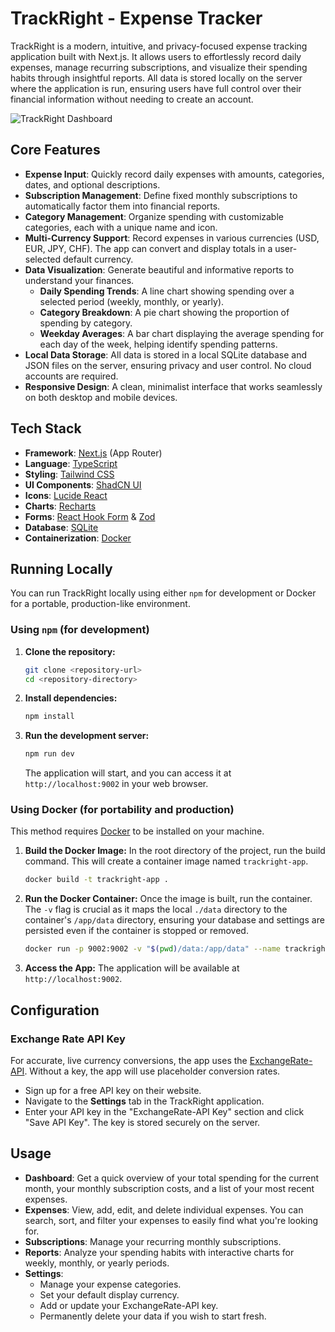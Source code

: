 # TrackRight - Expense Tracker

TrackRight is a modern, intuitive, and privacy-focused expense tracking application built with Next.js. It allows users to effortlessly record daily expenses, manage recurring subscriptions, and visualize their spending habits through insightful reports. All data is stored locally on the server where the application is run, ensuring users have full control over their financial information without needing to create an account.

![TrackRight Dashboard](https://placehold.co/800x450.png)

## Core Features

-   **Expense Input**: Quickly record daily expenses with amounts, categories, dates, and optional descriptions.
-   **Subscription Management**: Define fixed monthly subscriptions to automatically factor them into financial reports.
-   **Category Management**: Organize spending with customizable categories, each with a unique name and icon.
-   **Multi-Currency Support**: Record expenses in various currencies (USD, EUR, JPY, CHF). The app can convert and display totals in a user-selected default currency.
-   **Data Visualization**: Generate beautiful and informative reports to understand your finances.
    -   **Daily Spending Trends**: A line chart showing spending over a selected period (weekly, monthly, or yearly).
    -   **Category Breakdown**: A pie chart showing the proportion of spending by category.
    -   **Weekday Averages**: A bar chart displaying the average spending for each day of the week, helping identify spending patterns.
-   **Local Data Storage**: All data is stored in a local SQLite database and JSON files on the server, ensuring privacy and user control. No cloud accounts are required.
-   **Responsive Design**: A clean, minimalist interface that works seamlessly on both desktop and mobile devices.

## Tech Stack

-   **Framework**: [Next.js](https://nextjs.org/) (App Router)
-   **Language**: [TypeScript](https://www.typescriptlang.org/)
-   **Styling**: [Tailwind CSS](https://tailwindcss.com/)
-   **UI Components**: [ShadCN UI](https://ui.shadcn.com/)
-   **Icons**: [Lucide React](https://lucide.dev/guide/packages/lucide-react)
-   **Charts**: [Recharts](https://recharts.org/)
-   **Forms**: [React Hook Form](https://react-hook-form.com/) & [Zod](https://zod.dev/)
-   **Database**: [SQLite](https://www.sqlite.org/index.html)
-   **Containerization**: [Docker](https://www.docker.com/)

## Running Locally

You can run TrackRight locally using either `npm` for development or Docker for a portable, production-like environment.

### Using `npm` (for development)

1.  **Clone the repository:**
    ```bash
    git clone <repository-url>
    cd <repository-directory>
    ```

2.  **Install dependencies:**
    ```bash
    npm install
    ```

3.  **Run the development server:**
    ```bash
    npm run dev
    ```
    The application will start, and you can access it at `http://localhost:9002` in your web browser.

### Using Docker (for portability and production)

This method requires [Docker](https://www.docker.com/get-started) to be installed on your machine.

1.  **Build the Docker Image:**
    In the root directory of the project, run the build command. This will create a container image named `trackright-app`.
    ```bash
    docker build -t trackright-app .
    ```

2.  **Run the Docker Container:**
    Once the image is built, run the container. The `-v` flag is crucial as it maps the local `./data` directory to the container's `/app/data` directory, ensuring your database and settings are persisted even if the container is stopped or removed.
    ```bash
    docker run -p 9002:9002 -v "$(pwd)/data:/app/data" --name trackright-container trackright-app
    ```

3.  **Access the App:**
    The application will be available at `http://localhost:9002`.

## Configuration

### Exchange Rate API Key
For accurate, live currency conversions, the app uses the [ExchangeRate-API](https://www.exchangerate-api.com/). Without a key, the app will use placeholder conversion rates.

-   Sign up for a free API key on their website.
-   Navigate to the **Settings** tab in the TrackRight application.
-   Enter your API key in the "ExchangeRate-API Key" section and click "Save API Key". The key is stored securely on the server.

## Usage

-   **Dashboard**: Get a quick overview of your total spending for the current month, your monthly subscription costs, and a list of your most recent expenses.
-   **Expenses**: View, add, edit, and delete individual expenses. You can search, sort, and filter your expenses to easily find what you're looking for.
-   **Subscriptions**: Manage your recurring monthly subscriptions.
-   **Reports**: Analyze your spending habits with interactive charts for weekly, monthly, or yearly periods.
-   **Settings**:
    -   Manage your expense categories.
    -   Set your default display currency.
    -   Add or update your ExchangeRate-API key.
    -   Permanently delete your data if you wish to start fresh.
